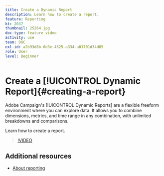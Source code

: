 ```yaml
---
title: Create a Dynamic Report
description: Learn how to create a report.
feature: Reporting
kt: 2037
thumbnail: 25264.jpg
doc-type: feature video
activity: use
team: DOC
exl-id: a2b93d8b-0d3e-4525-a334-a01701d34d85
role: User
level: Beginner
---
```

# Create a [!UICONTROL Dynamic Report]{#creating-a-report}

Adobe Campaign's [!UICONTROL Dynamic Reports] are a flexible freeform environment where you can explore data. It allows you to combine dimensions, metrics, and time range in any combination, with unlimited breakdowns and comparisons.

Learn how to create a report.

>[!VIDEO](https://video.tv.adobe.com/v/25264/?quality=12)

## Additional resources

* [About reporting](https://experienceleague.adobe.com/docs/campaign-standard/using/reporting/about-reporting/about-dynamic-reports.html?lang=en)
